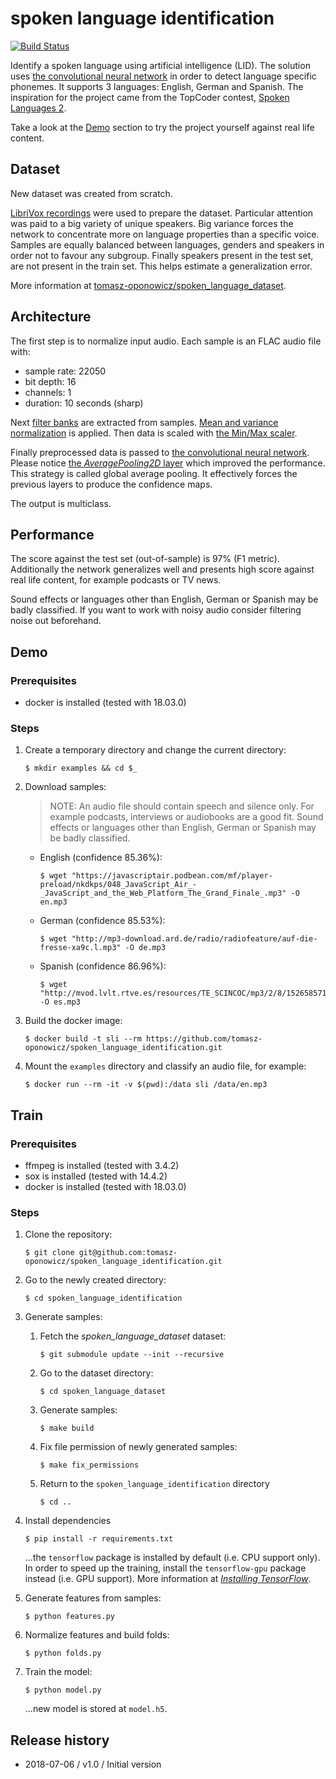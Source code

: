 # spoken language identification

[![Build Status](https://travis-ci.org/tomasz-oponowicz/spoken_language_identification.svg?branch=master)](https://travis-ci.org/tomasz-oponowicz/spoken_language_identification)

Identify a spoken language using artificial intelligence (LID).
The solution uses [the convolutional neural network][cnn] in order to detect language specific phonemes.
It supports 3 languages: English, German and Spanish.
The inspiration for the project came from the TopCoder contest, [Spoken Languages 2][tc].

Take a look at the [Demo](#demo) section to try the project yourself against real life content.

## Dataset

New dataset was created from scratch.

[LibriVox recordings][lv] were used to prepare the dataset. 
Particular attention was paid to a big variety of unique speakers.
Big variance forces the network to concentrate more on language properties than a specific voice. 
Samples are equally balanced between languages, genders and speakers in order not to favour any subgroup.
Finally speakers present in the test set, are not present in the train set.
This helps estimate a generalization error.

More information at [tomasz-oponowicz/spoken_language_dataset][sld].

## Architecture

The first step is to normalize input audio. Each sample is an FLAC audio file with:

* sample rate: 22050
* bit depth: 16
* channels: 1
* duration: 10 seconds (sharp)

Next [filter banks][src_fb] are extracted from samples. 
[Mean and variance normalization][src_mvn] is applied.
Then data is scaled with [the Min/Max scaler][src_mms].

Finally preprocessed data is passed to [the convolutional neural network][src_cnn].
Please notice [the *AveragePooling2D* layer][src_apl] which improved the performance.
This strategy is called global average pooling.
It effectively forces the previous layers to produce the confidence maps.

The output is multiclass.

## Performance

The score against the test set (out-of-sample) is 97% (F1 metric). 
Additionally the network generalizes well and presents high score against real life content, for example podcasts or TV news.

Sound effects or languages other than English, German or Spanish may be badly classified.
If you want to work with noisy audio consider filtering noise out beforehand.

## Demo

### Prerequisites

* docker is installed (tested with 18.03.0)

### Steps

1. Create a temporary directory and change the current directory:

       $ mkdir examples && cd $_
1. Download samples:
    > NOTE: An audio file should contain speech and silence only. For example podcasts, interviews or audiobooks are a good fit. Sound effects or languages other than English, German or Spanish may be badly classified.
    * English (confidence 85.36%):

          $ wget "https://javascriptair.podbean.com/mf/player-preload/nkdkps/048_JavaScript_Air_-_JavaScript_and_the_Web_Platform_The_Grand_Finale_.mp3" -O en.mp3
    * German (confidence 85.53%):

          $ wget "http://mp3-download.ard.de/radio/radiofeature/auf-die-fresse-xa9c.l.mp3" -O de.mp3
    * Spanish (confidence 86.96%):

          $ wget "http://mvod.lvlt.rtve.es/resources/TE_SCINCOC/mp3/2/8/1526585716282.mp3" -O es.mp3
1. Build the docker image:

       $ docker build -t sli --rm https://github.com/tomasz-oponowicz/spoken_language_identification.git
1. Mount the `examples` directory and classify an audio file, for example:

       $ docker run --rm -it -v $(pwd):/data sli /data/en.mp3

## Train

### Prerequisites

* ffmpeg is installed (tested with 3.4.2)
* sox is installed (tested with 14.4.2)
* docker is installed (tested with 18.03.0)

### Steps

1. Clone the repository:

       $ git clone git@github.com:tomasz-oponowicz/spoken_language_identification.git
1. Go to the newly created directory:

       $ cd spoken_language_identification
1. Generate samples:
    1. Fetch the *spoken_language_dataset* dataset:
    
           $ git submodule update --init --recursive
    1. Go to the dataset directory:

           $ cd spoken_language_dataset
    1. Generate samples:

           $ make build
    1. Fix file permission of newly generated samples:
    
           $ make fix_permissions
    1. Return to the `spoken_language_identification` directory

           $ cd ..
1. Install dependencies

       $ pip install -r requirements.txt
    ...the `tensorflow` package is installed by default (i.e. CPU support only). In order to speed up the training, install the `tensorflow-gpu` package instead (i.e. GPU support). More information at [*Installing TensorFlow*](https://www.tensorflow.org/install/install_linux).
1. Generate features from samples:

       $ python features.py
1. Normalize features and build folds:

       $ python folds.py
1. Train the model:
       
       $ python model.py
    ...new model is stored at `model.h5`.

## Release history

* 2018-07-06 / v1.0 / Initial version

[tc]: https://community.topcoder.com/longcontest/?module=ViewProblemStatement&rd=16555&pm=13978
[cnn]: https://en.wikipedia.org/wiki/Convolutional_neural_network
[sld]: https://github.com/tomasz-oponowicz/spoken_language_dataset
[lv]: https://librivox.org
[src_fb]: https://github.com/tomasz-oponowicz/spoken_language_identification/blob/8f886bc2ca54f22b693d46264fb19aadfb30dc97/features.py#L14
[src_mvn]: https://github.com/tomasz-oponowicz/spoken_language_identification/blob/8f886bc2ca54f22b693d46264fb19aadfb30dc97/folds.py#L128
[src_mms]: https://github.com/tomasz-oponowicz/spoken_language_identification/blob/8f886bc2ca54f22b693d46264fb19aadfb30dc97/folds.py#L133
[src_cnn]: https://github.com/tomasz-oponowicz/spoken_language_identification/blob/master/model.py#L61-L131
[src_apl]: https://github.com/tomasz-oponowicz/spoken_language_identification/blob/master/model.py#L114
